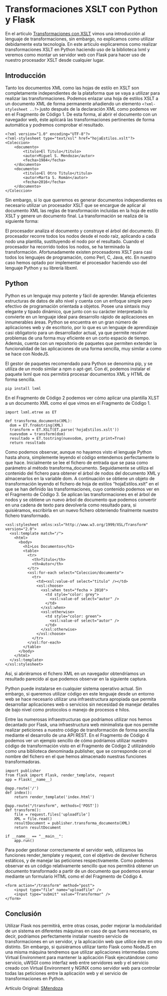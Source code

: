 # Transformaciones XSLT con Python y Flask
En el artículo [Transformaciones con XSLT](https://www.smendoza.net/transformaciones-con-xslt/) vimos una introducción al lenguaje de transformaciones, sin embargo, no explicamos como utilizar debidamente esta tecnología. En este artículo explicaremos como realizar transformaciones XSLT en Python haciendo uso de la biblioteca lxml y veremos como montar un servidor web con Flask para hacer uso de nuestro procesador XSLT desde cualquier lugar.
## Introducción
Tanto los documentos XML como las hojas de estilo en XSLT son completamente independientes de la plataforma que se vaya a utilizar para realizar las transformaciones. Podemos enlazar una hoja de estilos XSLT a un documento XML de forma permanente añadiendo un elemento `<?xml-stylesheet ..?>` justo después de la declaración XML como podemos ver en el Fragmento de Código 1. De esta forma, al abrir el documento con un navegador web, éste aplicará las transformaciones pertinentes de forma automática y podremos comprobar el resultado.

    <?xml version="1.0" encoding="UTF-8"?>
    <?xml-stylesheet type="text/xsl" href="hojaEstilos.xslt"?>
    <Coleccion>
    	<documento>
    		<titulo>El Titulo</titulo>
    		<autor>Miguel S. Mendoza</autor>
    		<fecha>1984</fecha>
    	</documento>
    	<documento>
    		<titulo>El Otro Titulo</titulo>
    		<autor>Marta S. Román</autor>
    		<fecha>2016</fecha>
    	</documento>
    </Coleccion>

Sin embargo, si lo que queremos es generar documentos independientes es necesario utilizar un procesador XSLT que se encargue de aplicar al documento XML las reglas de transformación incluidas en la hoja de estilo XSLT y genere un documento final. La transformación se realiza de la siguiente forma:

El procesador analiza el documento y construye el árbol del documento.
El procesador recorre todos los nodos desde el nodo raíz, aplicando a cada nodo una plantilla, sustituyendo el nodo por el resultado.
Cuando el procesador ha recorrido todos los nodos, se ha terminado la transformación.
Afortunadamente existen procesadores XSLT para casi todos los lenguajes de programación, como Perl, C, Java, etc. En nuestro caso hemos optado por implementar el procesador haciendo uso del lenguaje Python y su librería libxml.
## Python
Python es un lenguaje muy potente y fácil de aprender. Maneja eficientes estructuras de datos de alto nivel y cuenta con un enfoque simple pero efectivo de programación orientada a objetos. Posee una sintaxis muy elegante y tipado dinámico, que junto con su carácter interpretado lo convierte en un lenguaje ideal para desarrollo rápido de aplicaciones en innumerables áreas. Python se encuentra en un gran número de aplicaciones web y de escritorio, por lo que es un lenguaje de aprendizaje casi obligatorio para un desarrollador actual, ya que permite resolver problemas de una forma muy eficiente en un corto espacio de tiempo. Además, cuenta con un repositorio de paquetes que permiten extender la funcionalidad de las aplicaciones de una forma sencilla, muy similar a como se hace con NodeJS.

El gestor de paquetes recomendado para Python se denomina pip, y se utiliza de un modo similar a npm o apt-get. Con él, podemos instalar el paquete lxml que nos permitirá procesar documentos XML y HTML de forma sencilla.

    pip install lxml

En el Fragmento de Código 2 podemos ver cómo aplicar una plantilla XLST a un documento XML como el que vimos en el Fragmento de Código 1.

    import lxml.etree as ET
    
    def transforma_documento(XML):
      dom = ET.fromstring(XML)
      transform = ET.XSLT(ET.parse('hojaEstilos.xslt'))
      nuevodom = transform(dom)
      resultado = ET.tostring(nuevodom, pretty_print=True)
      return resultado

Como podemos observar, aunque no hayamos visto el lenguaje Python hasta ahora, simplemente leyendo el código entendemos perfectamente lo que hace. Inicialmente se lee el fichero de entrada que se pasa como parámetro al método transforma_documento. Seguidamente se utiliza el contenido del fichero para obtener el árbol de nodos del documento XML y almacenarlos en la variable dom. A continuación se obtiene un objeto de transformación leyendo el fichero de hoja de estilos “hojaEstilos.xslt” en el que se han definido las transformaciones, cuyo contenido podemos ver en el Fragmento de Código 3. Se aplican las transformaciones en el árbol de nodos y se obtiene un nuevo árbol de documento que podemos convertir en una cadena de texto para devolverla como resultado para, si quisiéramos, escribirla en un nuevo fichero obteniendo finalmente nuestro fichero transformado.

    <xsl:stylesheet xmlns:xsl="http://www.w3.org/1999/XSL/Transform" version="2.0">
      <xsl:template match="/">
        <html>
          <body>
            <h1>Los Documentos</h1>
            <table>
              <tr>
                <th>Titulo</th>
                <th>Autor</th>
              </tr>
              <xsl:for-each select="Coleccion/documento">
                <tr>
                  <td><xsl:value-of select="titulo" /></td>
                  <xsl:choose>
                    <xsl:when test="fecha > 2010">
                      <td style="color: grey">
                        <xsl:value-of select="autor" />
                      </td>
                    </xsl:when>
                    <xsl:otherwise>
                      <td style="color: green">
                        <xsl:value-of select="autor" />
                      </td>
                    </xsl:otherwise>
                  </xsl:choose>
                </tr>
              </xsl:for-each>
            </table>
          </body>
        </html>
      </xsl:template>
    </xsl:stylesheet>

Así, si abriéramos el fichero XML en un navegador obtendríamos un resultado parecido al que podemos observar en la siguiente captura.

Python puede instalarse en cualquier sistema operativo actual. Sin embargo, si queremos utilizar código en este lenguaje desde un entorno web se hace necesario utilizar una infraestructura apropiada que permita desarrollar aplicaciones web o servicios sin necesidad de manejar detalles de bajo nivel como protocolos o manejo de procesos e hilos.

Entre las numerosas infraestructuras que podríamos utilizar nos hemos decantado por Flask, una infraestructura web minimalista que nos permite realizar peticiones a nuestro código de transformación de forma sencilla mediante el desarrollo de una API REST. En el Fragmento de Código 4 podemos ver un ejemplo sencillo de cómo podríamos utilizar nuestro código de transformación visto en el Fragmento de Código 2 utilizándolo como una biblioteca denominada publisher, que se corresponde con el nombre del fichero en el que hemos almacenado nuestras funciones transformadoras.

    import publisher
    from flask import Flask, render_template, request
    app = Flask(__name__)
    
    @app.route('/')
    def index():
        return render_template('index.html')
    
    @app.route("/transform", methods=['POST'])
    def transform():
    	file = request.files['uploadfile']
    	XML = file.read()
    	resultDocument = publisher.transforma_documento(XML)
    	return resultDocument
    
    if __name__ == "__main__":
    	app.run()

Para poder gestionar correctamente el servidor web, utilizamos las funciones render_template y request, con el objetivo de devolver ficheros estáticos, y de manejar las peticiones respectivamente. Como podemos observar es un código relativamente sencillo que nos permitirá obtener un documento transformado a partir de un documento que podemos enviar mediante un formulario HTML como el del Fragmento de Código 4.

    <form action="/transform" method="post">
        <input type="file" name="uploadfile" />
        <input type="submit" value="Transformar" />
    </form>

## Conclusión
Utilizar Flask nos permitirá, entre otras cosas, poder mejorar la modularidad de un sistema en diferentes máquinas en caso de que fuera necesario, es decir, podríamos perfectamente instalar nuestro servicio de transformaciones en un servidor, y la aplicación web que utilice éste en otro distinto. Sin embargo, si quisiéramos utilizar tanto Flask como NodeJS en una misma máquina tendremos que utilizar aplicaciones intermedias como Virtual Environment  para mantener la aplicación Flask ejecutándose como servicio, uWSGI como interfaz web entre servidores web y el servicio creado con Virtual Environment y NGINX como servidor web para controlar todas las peticiones entre la aplicación web y el servicio de transformaciones en Python.

Artículo Original: [SMendoza](https://www.smendoza.net/xslt-python-lxml/)
